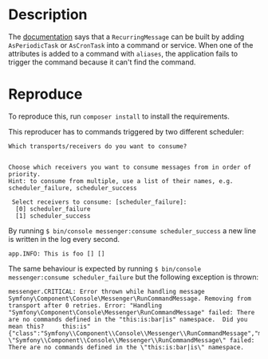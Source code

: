 # Description

The [documentation](https://symfony.com/doc/current/scheduler.html#exploring-alternatives-for-crafting-your-recurring-messages) says that a `RecurringMessage` can be built by adding `AsPeriodicTask` or `AsCronTask` into a command or service. 
When one of the attributes is added to a command with `aliases`, the application fails to trigger the command because it can't find the command. 

# Reproduce 
To reproduce this, run `composer install` to install the requirements.

This reproducer has to commands triggered by two different scheduler:

```
Which transports/receivers do you want to consume?                                                                     
                                                                                                                        

Choose which receivers you want to consume messages from in order of priority.
Hint: to consume from multiple, use a list of their names, e.g. scheduler_failure, scheduler_success

 Select receivers to consume: [scheduler_failure]:
  [0] scheduler_failure
  [1] scheduler_success
```

By running `$ bin/console messenger:consume scheduler_success`  a new line is written in the log every second.
```
app.INFO: This is foo [] []
```

The same behaviour is expected by running `$ bin/console messenger:consume scheduler_failure` but the following exception is thrown: 

```
messenger.CRITICAL: Error thrown while handling message Symfony\Component\Console\Messenger\RunCommandMessage. Removing from transport after 0 retries. Error: "Handling "Symfony\Component\Console\Messenger\RunCommandMessage" failed: There are no commands defined in the "this:is:bar|is" namespace.  Did you mean this?     this:is" {"class":"Symfony\\Component\\Console\\Messenger\\RunCommandMessage","message_id":null,"retryCount":0,"error":"Handling \"Symfony\\Component\\Console\\Messenger\\RunCommandMessage\" failed: There are no commands defined in the \"this:is:bar|is\" namespace.
```
